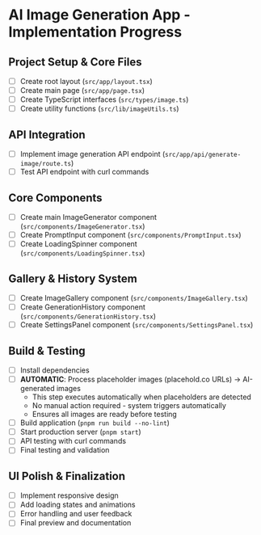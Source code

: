 # AI Image Generation App - Implementation Progress

## Project Setup & Core Files
- [ ] Create root layout (`src/app/layout.tsx`)
- [ ] Create main page (`src/app/page.tsx`)
- [ ] Create TypeScript interfaces (`src/types/image.ts`)
- [ ] Create utility functions (`src/lib/imageUtils.ts`)

## API Integration
- [ ] Implement image generation API endpoint (`src/app/api/generate-image/route.ts`)
- [ ] Test API endpoint with curl commands

## Core Components
- [ ] Create main ImageGenerator component (`src/components/ImageGenerator.tsx`)
- [ ] Create PromptInput component (`src/components/PromptInput.tsx`)
- [ ] Create LoadingSpinner component (`src/components/LoadingSpinner.tsx`)

## Gallery & History System
- [ ] Create ImageGallery component (`src/components/ImageGallery.tsx`)
- [ ] Create GenerationHistory component (`src/components/GenerationHistory.tsx`)
- [ ] Create SettingsPanel component (`src/components/SettingsPanel.tsx`)

## Build & Testing
- [ ] Install dependencies
- [ ] **AUTOMATIC**: Process placeholder images (placehold.co URLs) → AI-generated images
  - This step executes automatically when placeholders are detected
  - No manual action required - system triggers automatically
  - Ensures all images are ready before testing
- [ ] Build application (`pnpm run build --no-lint`)
- [ ] Start production server (`pnpm start`)
- [ ] API testing with curl commands
- [ ] Final testing and validation

## UI Polish & Finalization
- [ ] Implement responsive design
- [ ] Add loading states and animations
- [ ] Error handling and user feedback
- [ ] Final preview and documentation